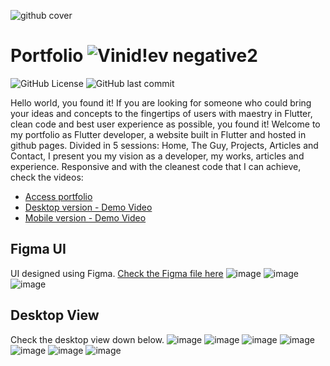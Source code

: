 
![github cover](https://github.com/Vini-Coding/Portfolio-Vinidev/assets/89312086/e760833e-4347-48d2-b769-9e41f07eb466)

# Portfolio ![Vinid!ev negative2](https://github.com/Vini-Coding/Portfolio-Vinidev/assets/89312086/7ec05acf-67d2-4dc8-88ca-9bac452e9c82)
![GitHub License](https://img.shields.io/github/license/Vini-Coding/Portfolio-Vinidev)
![GitHub last commit](https://img.shields.io/github/last-commit/Vini-Coding/Portfolio-Vinidev)

Hello world, you found it! If you are looking for someone who could bring your ideas and concepts to the fingertips of users with maestry in Flutter, clean code and best user experience as possible, you found it! Welcome to my portfolio as Flutter developer, a website built in Flutter and hosted in github pages. Divided in 5 sessions: Home, The Guy, Projects, Articles and Contact, I present you my vision as a developer, my works, articles and experience. Responsive and with the cleanest code that I can achieve, check the videos:
- [Access portfolio](https://vini-coding.github.io/#/)
- [Desktop version - Demo Video](https://www.linkedin.com/posts/vin%C3%ADcius-soares-584075255_portfolio-vinidev-desktop-view-https-activity-7195862416092479491-9eVp/?utm_source=combined_share_message&utm_medium=member_android)
- [Mobile version - Demo Video](https://www.linkedin.com/posts/vin%C3%ADcius-soares-584075255_portfolio-vinidev-mobile-view-https-activity-7195863143787413504-Gv-c?utm_source=combined_share_message&utm_medium=member_android)

## Figma UI
UI designed using Figma. [Check the Figma file here](https://www.figma.com/community/file/1372383251874169464/portfolio-vinidev)
![image](https://github.com/Vini-Coding/Portfolio-Vinidev/assets/89312086/fb4f942c-ee9d-46b3-8242-d1947162d8cd)
![image](https://github.com/Vini-Coding/Portfolio-Vinidev/assets/89312086/b36cdec2-94bb-4d1e-a855-5c6a13b84bb7) ![image](https://github.com/Vini-Coding/Portfolio-Vinidev/assets/89312086/fa580920-4054-4163-95ba-d1d0a5e93134)

## Desktop View
Check the desktop view down below.
![image](https://github.com/Vini-Coding/Portfolio-Vinidev/assets/89312086/54868bbd-ab03-4fb9-8d17-25485a114c18)
![image](https://github.com/Vini-Coding/Portfolio-Vinidev/assets/89312086/ddaf4867-8e2d-4ce0-8f2c-6c866e58bc21)
![image](https://github.com/Vini-Coding/Portfolio-Vinidev/assets/89312086/915a57f3-7db5-4e43-a076-ae0e12dace88)
![image](https://github.com/Vini-Coding/Portfolio-Vinidev/assets/89312086/d1294b63-8e81-40d0-9881-fb81967a28a1)
![image](https://github.com/Vini-Coding/Portfolio-Vinidev/assets/89312086/b53fb548-64b7-4a3b-9887-444f3599f0ed)
![image](https://github.com/Vini-Coding/Portfolio-Vinidev/assets/89312086/c583f810-d4be-431b-9f1c-68e1882437e8)
![image](https://github.com/Vini-Coding/Portfolio-Vinidev/assets/89312086/5f1386a5-40af-4cdd-95db-e24b779a2115)

